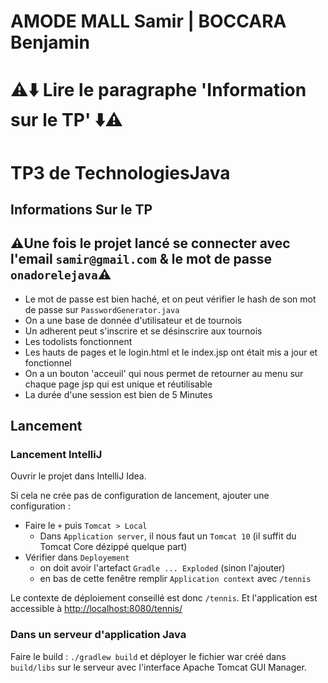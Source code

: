 # AMODE MALL Samir | BOCCARA Benjamin

# ⚠️⬇️ Lire le paragraphe 'Information sur le TP' ⬇️⚠️
# TP3 de TechnologiesJava

## Informations Sur le TP

## ️️️️️️️️⚠️Une fois le projet lancé se connecter avec l'email `samir@gmail.com` & le mot de passe `onadorelejava`⚠️
* Le mot de passe est bien haché, et on peut vérifier le hash de son mot de passe sur `PasswordGenerator.java`
* On a une base de donnée d'utilisateur et de tournois
* Un adherent peut s'inscrire et se désinscrire aux tournois
* Les todolists fonctionnent
* Les hauts de pages et le login.html et le index.jsp ont était mis a jour et fonctionnel
* On a un bouton 'acceuil' qui nous permet de retourner au menu sur chaque page jsp qui est unique et réutilisable
* La durée d'une session est bien de 5 Minutes


## Lancement
### Lancement IntelliJ
Ouvrir le projet dans IntelliJ Idea.

Si cela ne crée pas de configuration de lancement, ajouter une configuration :
* Faire le `+` puis `Tomcat > Local`
  * Dans `Application server`, il nous faut un `Tomcat 10` (il suffit du Tomcat Core dézippé quelque part)
* Vérifier dans `Deployement`
  * on doit avoir l'artefact `Gradle ... Exploded` (sinon l'ajouter)
  * en bas de cette fenêtre remplir `Application context` avec `/tennis`

Le contexte de déploiement conseillé est donc `/tennis`.
Et l'application est accessible à [http://localhost:8080/tennis/](http://localhost:8080/tennis/)

### Dans un serveur d'application Java
Faire le build : `./gradlew build` et déployer le fichier war créé dans `build/libs` sur le serveur avec l'interface Apache Tomcat GUI Manager.
